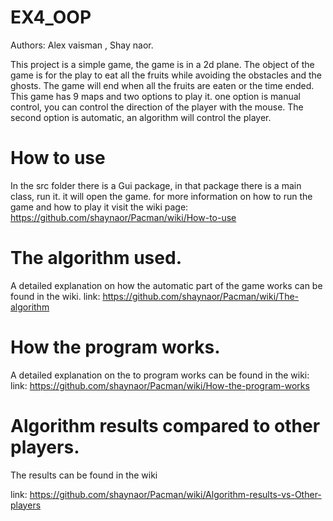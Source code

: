 # EX4_OOP

Authors: Alex vaisman , Shay naor.

This project is a simple game, the game is in a 2d plane. The object of the game is for the play to eat all the fruits while avoiding the obstacles and the ghosts. The game will end when all the fruits are eaten or the time ended. This game has 9 maps and two options to play it. one option is manual control, you can control the direction of the player with the mouse. The second option is automatic, an algorithm will control the player.

# How to use

In the src folder there is a Gui package, in that package there is a main class, run it.
it will open the game.
for more information on how to run the game and how to play it visit the wiki page:
https://github.com/shaynaor/Pacman/wiki/How-to-use

# The algorithm used.
A detailed explanation on how the automatic part of the game works can be found in the wiki.
link: https://github.com/shaynaor/Pacman/wiki/The-algorithm

# How the program works.
A detailed explanation on the to program works can be found in the wiki:
link: https://github.com/shaynaor/Pacman/wiki/How-the-program-works

# Algorithm results compared to other players.
The results can be found in the wiki 

link: https://github.com/shaynaor/Pacman/wiki/Algorithm-results-vs-Other-players
